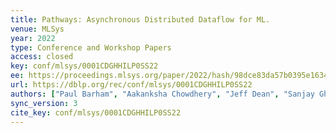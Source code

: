 ```yaml
---
title: Pathways: Asynchronous Distributed Dataflow for ML.
venue: MLSys
year: 2022
type: Conference and Workshop Papers
access: closed
key: conf/mlsys/0001CDGHHILP0SS22
ee: https://proceedings.mlsys.org/paper/2022/hash/98dce83da57b0395e163467c9dae521b-Abstract.html
url: https://dblp.org/rec/conf/mlsys/0001CDGHHILP0SS22
authors: ["Paul Barham", "Aakanksha Chowdhery", "Jeff Dean", "Sanjay Ghemawat", "Steven Hand", "Dan Hurt", "Michael Isard", "Hyeontaek Lim", "Ruoming Pang", "Sudip Roy", "Brennan Saeta", "Parker Schuh", "Ryan Sepassi", "Laurent El Shafey", "Chandramohan A. Thekkath", "Yonghui Wu"]
sync_version: 3
cite_key: conf/mlsys/0001CDGHHILP0SS22
---
```

